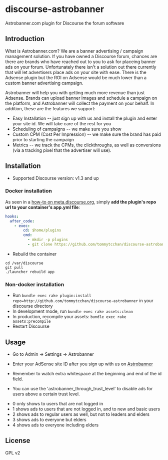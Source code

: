 # discourse-astrobanner

Astrobanner.com plugin for Discourse the forum software

## Introduction
What is Astrobanner.com? We are a banner advertising / campaign management solution. If you have owned a Discourse forum, chances are there are brands who have reached out to you to ask for placeing banner ads on your forum. Unfortunately there isn't a solution out there currently that will let advertisers place ads on your site with ease. There is the Adsense plugin but the ROI on Adsense would be much lower than a custom banner advertising campaign.

Astrobanner will help you with getting much more revenue than just Adsense. Brands can upload banner images and schedule a campaign on the platform, and Astrobanner will collect the payment on your behalf. In addition, these are the features we support:

- Easy Installation -- just sign up with us and install the plugin and enter your site id. We will take care of the rest for you
- Scheduling of campaigns -- we make sure you show 
- Custom CPM (Cost Per Impression) -- we make sure the brand has paid prior to starting the campaign 
- Metrics -- we track the CPMs, the clickthroughs, as well as conversions (via a tracking pixel that the advertiser will use). 

## Installation

* Supported Discourse version: v1.3 and up

### Docker installation

As seen in a [how-to on meta.discourse.org](https://meta.discourse.org/t/advanced-troubleshooting-with-docker/15927#Example:%20Install%20a%20plugin), simply **add the plugin's repo url to your container's app.yml file**:

```yml
hooks:
  after_code:
    - exec:
        cd: $home/plugins
        cmd:
          - mkdir -p plugins
          - git clone https://github.com/tommytcchan/discourse-astrobanner.git
```
* Rebuild the container

```
cd /var/discourse
git pull
./launcher rebuild app
```

### Non-docker installation

* Run `bundle exec rake plugin:install repo=http://github.com/tommytcchan/discourse-astrobanner` in your discourse directory
* In development mode, run `bundle exec rake assets:clean`
* In production, recompile your assets: `bundle exec rake assets:precompile`
* Restart Discourse


## Usage

* Go to Admin -> Settings -> Astrobanner
* Enter your AdSense site ID after you sign up with us on <a href="astrobanner.com" target="_blank">Astrobanner</a>
* Remember to watch extra whitespace at the beginning and end of the id field.

* You can use the 'astrobanner_through_trust_level' to disable ads for users above a certain trust level. 
 - 0 only shows to users that are not logged in
 - 1 shows ads to users that are not logged in, and to new and basic users
 - 2 shows ads to regular users as well, but not to leaders and elders
 - 3 shows ads to everyone but elders
 - 4 shows ads to everyone including elders
 
## License

GPL v2
